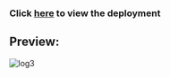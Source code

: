 ### Click [here](https://hridayk.github.io/theme-change-feature/) to view the deployment

## Preview:
![log3](https://user-images.githubusercontent.com/16136188/179568472-fd34cd0a-3a26-4de1-9388-22250a1c6312.gif)
